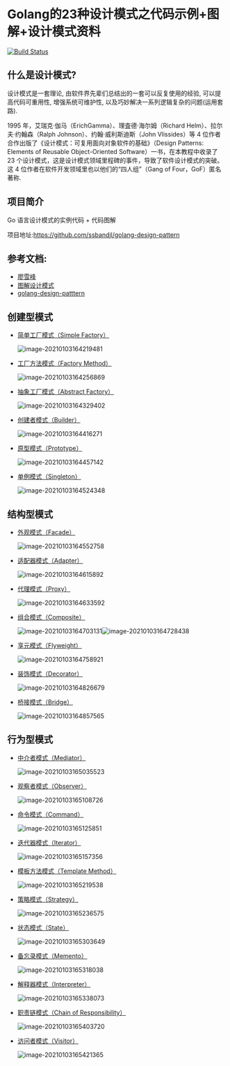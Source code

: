 # Golang的23种设计模式之代码示例+图解+设计模式资料

[![Build Status](https://travis-ci.org/senghoo/golang-design-pattern.svg?branch=master)](https://travis-ci.org/senghoo/golang-design-pattern)

## 什么是设计模式?

设计模式是一套理论, 由软件界先辈们总结出的一套可以反复使用的经验, 可以提高代码可重用性, 增强系统可维护性, 以及巧妙解决一系列逻辑复杂的问题(运用套路).

1995 年，艾瑞克·伽马（ErichGamma）、理査德·海尔姆（Richard Helm）、拉尔夫·约翰森（Ralph Johnson）、约翰·威利斯迪斯（John Vlissides）等 4 位作者合作出版了《设计模式：可复用面向对象软件的基础》（Design Patterns: Elements of Reusable Object-Oriented Software）一书，在本教程中收录了 23 个设计模式，这是设计模式领域里程碑的事件，导致了软件设计模式的突破。这 4 位作者在软件开发领域里也以他们的“四人组”（Gang of Four，GoF）匿名著称.



## 项目简介

Go 语言设计模式的实例代码 + 代码图解

项目地址:https://github.com/ssbandjl/golang-design-pattern



## 参考文档: 

- [廖雪峰](https://www.liaoxuefeng.com/wiki/1252599548343744/1281319417937953)
- [图解设计模式](http://c.biancheng.net/view/1397.html)
- [golang-design-patttern](https://github.com/senghoo/golang-design-pattern)



## 创建型模式
* [简单工厂模式（Simple Factory）](./00_simple_factory) 

  ![image-20210103164219481](./img/简单工厂模式.png)

* [工厂方法模式（Factory Method）](./04_factory_method)

  ![image-20210103164256869](./img/工厂方法模式.png)

* [抽象工厂模式（Abstract Factory）](./05_abstract_factory)

  ![image-20210103164329402](./img/抽象工厂模式.png)

* [创建者模式（Builder）](./06_builder)

  ![image-20210103164416271](./img/创建者模式.png)

* [原型模式（Prototype）](./07_prototype)

  ![image-20210103164457142](./img/原型模式.png)

* [单例模式（Singleton）](./03_singleton)

  ![image-20210103164524348](./img/单例模式.png)

## 结构型模式

* [外观模式（Facade）](./01_facade) 

  ![image-20210103164552758](./img/外观模式.png)

* [适配器模式（Adapter）](./02_adapter)

  ![image-20210103164615892](./img/适配器模式.png)

* [代理模式（Proxy）](./09_proxy) 

  ![image-20210103164633592](./img/代理模式.png)

* [组合模式（Composite）](./13_composite)

  ![image-20210103164703131](./img/组合模式.png)![image-20210103164728438](./img/组合模式2.png)

* [享元模式（Flyweight）](./18_flyweight)

  ![image-20210103164758921](./img/享元模式.png)

* [装饰模式（Decorator）](./20_decorator)

  ![image-20210103164826679](./img/装饰模式.png)

* [桥接模式（Bridge）](./22_bridge)

  ![image-20210103164857565](./img/桥接模式.png)

## 行为型模式

* [中介者模式（Mediator）](./08_mediator)

  ![image-20210103165035523](./img/中介者模式.png)

* [观察者模式（Observer）](./10_observer)

  ![image-20210103165108726](./img/观察者模式.png)

* [命令模式（Command）](./11_command)

  ![image-20210103165125851](./img/命令模式.png)

* [迭代器模式（Iterator）](./12_iterator)

  ![image-20210103165157356](./img/迭代器模式.png)

* [模板方法模式（Template Method）](./14_template_method)

  ![image-20210103165219538](./img/模板方法模式.png)

* [策略模式（Strategy）](./15_strategy)

  ![image-20210103165236575](./img/策略模式.png)

* [状态模式（State）](./16_state)

  ![image-20210103165303649](./img/状态模式.png)

* [备忘录模式（Memento）](./17_memento)

  ![image-20210103165318038](./img/备忘录模式.png)

* [解释器模式（Interpreter）](./19_interpreter)

  ![image-20210103165338073](./img/解释器模式.png)

* [职责链模式（Chain of Responsibility）](./21_chain_of_responsibility)

  ![image-20210103165403720](./img/责任链模式.png)

* [访问者模式（Visitor）](./23_visitor)

  ![image-20210103165421365](./img/访问者模式.png)

